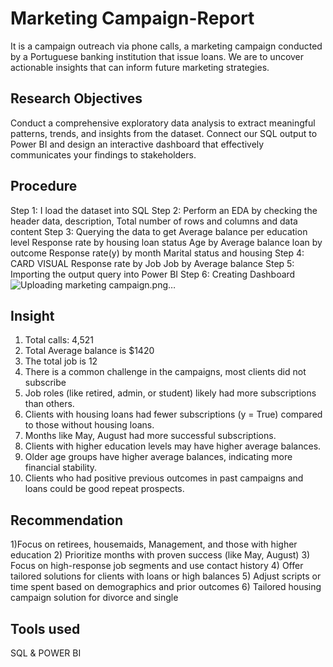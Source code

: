 # Marketing Campaign-Report

It is a campaign outreach via phone calls, a marketing campaign conducted by a Portuguese banking institution
that issue loans.
We are to uncover actionable insights that can inform future marketing strategies.

## Research Objectives

Conduct a comprehensive exploratory data analysis to extract meaningful patterns, trends, and insights from the dataset.
Connect our SQL output to Power BI and design an interactive dashboard that effectively communicates your findings to stakeholders. 

## Procedure

Step 1: I load the dataset into SQL
Step 2: Perform an EDA by checking the header data, description, Total number of rows and columns and data content
Step 3: Querying the data to get
Average balance per education level
Response rate by housing loan status
Age by Average balance
loan by outcome
Response rate(y) by month
Marital status and housing
Step 4: CARD VISUAL
Response rate by Job
Job by Average balance
Step 5: Importing the output query into Power BI
Step 6: Creating Dashboard
![Uploading marketing campaign.png…]()

## Insight 

1) Total calls: 4,521
2) Total Average balance is $1420
3) The total job is 12
4) There is a common challenge in the campaigns, most clients did not subscribe
5) Job roles (like retired, admin, or student) likely had more subscriptions than others.
6) Clients with housing loans had fewer subscriptions (y = True) compared to those without housing loans.
7) Months like May, August had more successful subscriptions.
8) Clients with higher education levels may have higher average balances.
9) Older age groups have higher average balances, indicating more financial stability.
10) Clients who had positive previous outcomes in past campaigns and loans could be good repeat prospects.


## Recommendation

1)Focus on retirees, housemaids, Management, and those with higher education
2) Prioritize months with proven success (like May, August)
3) Focus on high-response job segments and use contact history
4) Offer tailored solutions for clients with loans or high balances
5) Adjust scripts or time spent based on demographics and prior outcomes
6) Tailored housing campaign solution for divorce and single


## Tools used 
SQL & POWER BI




